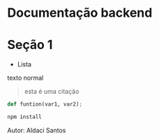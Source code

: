 # Documentação backend

# Seção 1 

- Lista

texto normal
> esta é uma citação

```Python
def funtion(var1, var2);

```

```bash
npm install
```
Autor: Aldaci Santos
